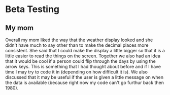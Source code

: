 # Beta Testing

## My mom
Overall my mom liked the way that the weather display looked and she didn't have much to say other than to make the decimal places more consistent. She said that I could make the display a little bigger so that it is a little easier to read the things on the screen. Together we also had an idea that it would be cool if a person could flip through the days by using the arrow keys. This is something that I had thought about before and if I have time I may try to code it in (depending on how difficult it is). We also discussed that it may be useful if the user is given a little message on when the data is available (because right now my code can't go furthur back then 1980).


